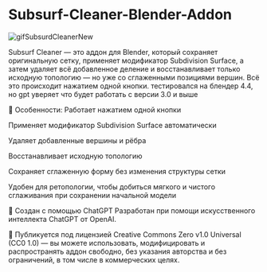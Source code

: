 # Subsurf-Cleaner-Blender-Addon

![gifSubsurdCleanerNew](https://github.com/user-attachments/assets/29882a63-d945-4e9b-a6ac-66a1d7b9ce84)

Subsurf Cleaner — это аддон для Blender, который сохраняет оригинальную сетку, применяет модификатор Subdivision Surface, а затем удаляет всё добавленное деление и восстанавливает только исходную топологию — но уже со сглаженными позициями вершин. Всё это происходит нажатием одной кнопки. тестировался на блендер 4.4, но gpt уверяет что будет работать с версии 3.0 и выше

📌 Особенности:
Работает нажатием одной кнопки

Применяет модификатор Subdivision Surface автоматически

Удаляет добавленные вершины и рёбра

Восстанавливает исходную топологию

Сохраняет сглаженную форму без изменения структуры сетки

Удобен для ретопологии, чтобы добиться мягкого и чистого сглаживания при сохранении начальной модели

🧠 Создан с помощью ChatGPT
Разработан при помощи искусственного интеллекта ChatGPT от OpenAI.

📜
Публикуется под лицензией Creative Commons Zero v1.0 Universal (CC0 1.0) —
вы можете использовать, модифицировать и распространять аддон свободно, без указания авторства и без ограничений, в том числе в коммерческих целях.
